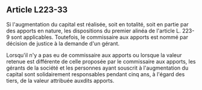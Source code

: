 Article L223-33
----
Si l'augmentation du capital est réalisée, soit en totalité, soit en partie par
des apports en nature, les dispositions du premier alinéa de l'article L. 223-9
sont applicables. Toutefois, le commissaire aux apports est nommé par décision
de justice à la demande d'un gérant.

Lorsqu'il n'y a pas eu de commissaire aux apports ou lorsque la valeur retenue
est différente de celle proposée par le commissaire aux apports, les gérants de
la société et les personnes ayant souscrit à l'augmentation du capital sont
solidairement responsables pendant cinq ans, à l'égard des tiers, de la valeur
attribuée auxdits apports.
